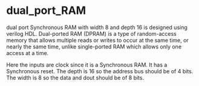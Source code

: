 # dual_port_RAM
dual port Synchronous RAM with width 8 and depth 16 is designed using verilog HDL. 
Dual-ported RAM (DPRAM) is a type of random-access memory that allows multiple reads or writes to occur at the same time, or nearly the same time, unlike single-ported RAM which allows only one access at a time.

Here the inputs are clock since it is a Synchronous RAM. It has a Synchronous reset.
The depth is 16 so the address bus should be of 4 bits.
The width is 8 so the data and dout should be of 8 bits.


